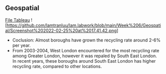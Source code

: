 ## Geospatial 
[File Tableau](https://public.tableau.com/app/profile/lamluu/viz/Recyclingrate/recyclingrates?publish=yes)
![https://github.com/lamtranluu/lam.labwork/blob/main/Week%206/Geospatial/Screenshot%202022-02-25%20at%2017.41.42.png]

- Coclusion: Almost boroughs have grown the recycling rate around 2-6% per year.
- From 2003-2004, West London encountered for the most recycling rate among Greater London, however it was repaled by South East London. In recent years, these boroughs around South East London has higher recycling rate, compared to other locations.
